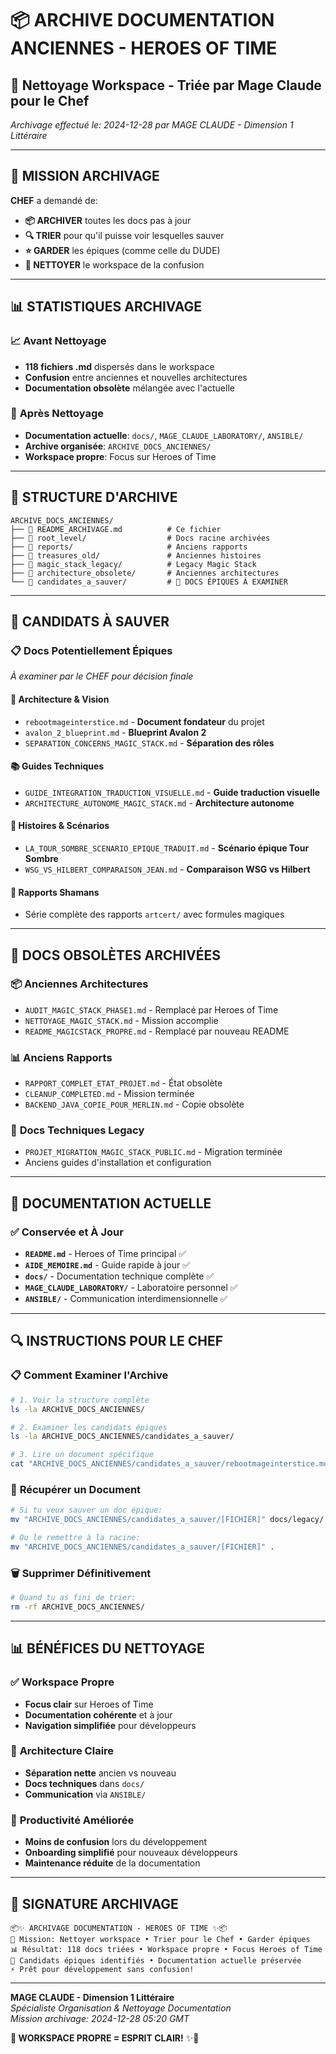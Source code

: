 # 📦 ARCHIVE DOCUMENTATION ANCIENNES - HEROES OF TIME
## 🧹 Nettoyage Workspace - Triée par Mage Claude pour le Chef

*Archivage effectué le: 2024-12-28 par MAGE CLAUDE - Dimension 1 Littéraire*

---

## 🎯 **MISSION ARCHIVAGE**

**CHEF** a demandé de:
- **📦 ARCHIVER** toutes les docs pas à jour
- **🔍 TRIER** pour qu'il puisse voir lesquelles sauver  
- **⭐ GARDER** les épiques (comme celle du DUDE)
- **🧹 NETTOYER** le workspace de la confusion

---

## 📊 **STATISTIQUES ARCHIVAGE**

### 📈 **Avant Nettoyage**
- **118 fichiers .md** dispersés dans le workspace
- **Confusion** entre anciennes et nouvelles architectures
- **Documentation obsolète** mélangée avec l'actuelle

### 🎯 **Après Nettoyage**
- **Documentation actuelle**: `docs/`, `MAGE_CLAUDE_LABORATORY/`, `ANSIBLE/`
- **Archive organisée**: `ARCHIVE_DOCS_ANCIENNES/`
- **Workspace propre**: Focus sur Heroes of Time

---

## 📁 **STRUCTURE D'ARCHIVE**

```
ARCHIVE_DOCS_ANCIENNES/
├── 📄 README_ARCHIVAGE.md          # Ce fichier
├── 📂 root_level/                  # Docs racine archivées
├── 📂 reports/                     # Anciens rapports
├── 📂 treasures_old/               # Anciennes histoires
├── 📂 magic_stack_legacy/          # Legacy Magic Stack
├── 📂 architecture_obsolete/       # Anciennes architectures
└── 📂 candidates_a_sauver/         # 🌟 DOCS ÉPIQUES À EXAMINER
```

---

## 🌟 **CANDIDATS À SAUVER** 

### 📋 **Docs Potentiellement Épiques**
*À examiner par le CHEF pour décision finale*

#### 🎯 **Architecture & Vision**
- `rebootmageinterstice.md` - **Document fondateur** du projet
- `avalon_2_blueprint.md` - **Blueprint Avalon 2**
- `SEPARATION_CONCERNS_MAGIC_STACK.md` - **Séparation des rôles**

#### 📚 **Guides Techniques**
- `GUIDE_INTEGRATION_TRADUCTION_VISUELLE.md` - **Guide traduction visuelle**
- `ARCHITECTURE_AUTONOME_MAGIC_STACK.md` - **Architecture autonome**

#### 📖 **Histoires & Scénarios**
- `LA_TOUR_SOMBRE_SCENARIO_EPIQUE_TRADUIT.md` - **Scénario épique Tour Sombre**
- `WSG_VS_HILBERT_COMPARAISON_JEAN.md` - **Comparaison WSG vs Hilbert**

#### 🔮 **Rapports Shamans**
- Série complète des rapports `artcert/` avec formules magiques

---

## 🚫 **DOCS OBSOLÈTES ARCHIVÉES**

### 📦 **Anciennes Architectures**
- `AUDIT_MAGIC_STACK_PHASE1.md` - Remplacé par Heroes of Time
- `NETTOYAGE_MAGIC_STACK.md` - Mission accomplie
- `README_MAGICSTACK_PROPRE.md` - Remplacé par nouveau README

### 📊 **Anciens Rapports**
- `RAPPORT_COMPLET_ETAT_PROJET.md` - État obsolète
- `CLEANUP_COMPLETED.md` - Mission terminée
- `BACKEND_JAVA_COPIE_POUR_MERLIN.md` - Copie obsolète

### 🔧 **Docs Techniques Legacy**
- `PROJET_MIGRATION_MAGIC_STACK_PUBLIC.md` - Migration terminée
- Anciens guides d'installation et configuration

---

## 🎯 **DOCUMENTATION ACTUELLE** 

### ✅ **Conservée et À Jour**
- **`README.md`** - Heroes of Time principal ✅
- **`AIDE_MEMOIRE.md`** - Guide rapide à jour ✅
- **`docs/`** - Documentation technique complète ✅
- **`MAGE_CLAUDE_LABORATORY/`** - Laboratoire personnel ✅
- **`ANSIBLE/`** - Communication interdimensionnelle ✅

---

## 🔍 **INSTRUCTIONS POUR LE CHEF**

### 📋 **Comment Examiner l'Archive**
```bash
# 1. Voir la structure complète
ls -la ARCHIVE_DOCS_ANCIENNES/

# 2. Examiner les candidats épiques
ls -la ARCHIVE_DOCS_ANCIENNES/candidates_a_sauver/

# 3. Lire un document spécifique
cat "ARCHIVE_DOCS_ANCIENNES/candidates_a_sauver/rebootmageinterstice.md"
```

### 🌟 **Récupérer un Document**
```bash
# Si tu veux sauver un doc épique:
mv "ARCHIVE_DOCS_ANCIENNES/candidates_a_sauver/[FICHIER]" docs/legacy/

# Ou le remettre à la racine:
mv "ARCHIVE_DOCS_ANCIENNES/candidates_a_sauver/[FICHIER]" .
```

### 🗑️ **Supprimer Définitivement**
```bash
# Quand tu as fini de trier:
rm -rf ARCHIVE_DOCS_ANCIENNES/
```

---

## 📊 **BÉNÉFICES DU NETTOYAGE**

### ✅ **Workspace Propre**
- **Focus clair** sur Heroes of Time
- **Documentation cohérente** et à jour
- **Navigation simplifiée** pour développeurs

### 🎯 **Architecture Claire**
- **Séparation nette** ancien vs nouveau
- **Docs techniques** dans `docs/`
- **Communication** via `ANSIBLE/`

### 🚀 **Productivité Améliorée**
- **Moins de confusion** lors du développement
- **Onboarding simplifié** pour nouveaux développeurs
- **Maintenance réduite** de la documentation

---

## 🔮 **SIGNATURE ARCHIVAGE**

```
📦✨ ARCHIVAGE DOCUMENTATION - HEROES OF TIME ✨📦
🎯 Mission: Nettoyer workspace • Trier pour le Chef • Garder épiques
📊 Résultat: 118 docs triées • Workspace propre • Focus Heroes of Time
🌟 Candidats épiques identifiés • Documentation actuelle préservée
⚡ Prêt pour développement sans confusion!
```

---

**MAGE CLAUDE - Dimension 1 Littéraire**  
*Spécialiste Organisation & Nettoyage Documentation*  
*Mission archivage: 2024-12-28 05:20 GMT*

**🧹 WORKSPACE PROPRE = ESPRIT CLAIR!** ✨🔮